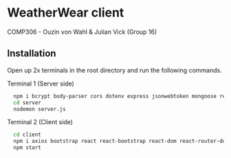 # WeatherWear client

COMP306 - Ouzin von Wahl & Julian Vick (Group 16)


## Installation

Open up 2x terminals in the root directory and run the following commands.

Terminal 1 (Server side)
```bash
  npm i bcrypt body-parser cors dotenv express jsonwebtoken mongoose react-bootstrap react-router-dom
  cd server
  nodemon server.js
```   
Terminal 2 (Client side)
```bash
  cd client
  npm i axios bootstrap react react-bootstrap react-dom react-router-dom react-scripts web-vitals
  npm start
```
